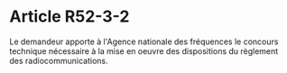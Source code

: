 # Article R52-3-2

Le demandeur apporte à l'Agence nationale des fréquences le concours technique nécessaire à la mise en oeuvre des dispositions du règlement des radiocommunications.